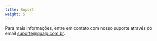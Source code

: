 ```yaml
---
title: Suport
weight: 5
---
```


Para mais informações, entre em contato com nosso suporte através do email [suporte@qualp.com.br](mailto:suporte@qualp.com.br).